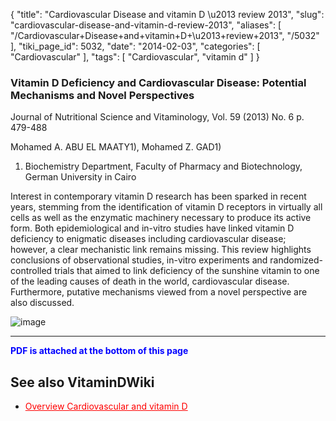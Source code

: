 {
    "title": "Cardiovascular Disease and vitamin D \u2013 review 2013",
    "slug": "cardiovascular-disease-and-vitamin-d-review-2013",
    "aliases": [
        "/Cardiovascular+Disease+and+vitamin+D+\u2013+review+2013",
        "/5032"
    ],
    "tiki_page_id": 5032,
    "date": "2014-02-03",
    "categories": [
        "Cardiovascular"
    ],
    "tags": [
        "Cardiovascular",
        "vitamin d"
    ]
}


### Vitamin D Deficiency and Cardiovascular Disease: Potential Mechanisms and Novel Perspectives

Journal of Nutritional Science and Vitaminology, Vol. 59 (2013) No. 6 p. 479-488

Mohamed A. ABU EL MAATY1), Mohamed Z. GAD1)

1) Biochemistry Department, Faculty of Pharmacy and Biotechnology, German University in Cairo

Interest in contemporary vitamin D research has been sparked in recent years, stemming from the identification of vitamin D receptors in virtually all cells as well as the enzymatic machinery necessary to produce its active form. Both epidemiological and in-vitro studies have linked vitamin D deficiency to enigmatic diseases including cardiovascular disease; however, a clear mechanistic link remains missing. This review highlights conclusions of observational studies, in-vitro experiments and randomized-controlled trials that aimed to link deficiency of the sunshine vitamin to one of the leading causes of death in the world, cardiovascular disease. Furthermore, putative mechanisms viewed from a novel perspective are also discussed.

<img src="https://d378j1rmrlek7x.cloudfront.net/attachments/jpeg/cardio-f3.jpg" alt="image">

---

 **<span style="color:#00F;">PDF is attached at the bottom of this page</span>** 

## See also VitaminDWiki

* <a href="/posts/overview-cardiovascular-and-vitamin-d" style="color: red; text-decoration: underline;" title="This post/category does not exist yet: Overview Cardiovascular and vitamin D">Overview Cardiovascular and vitamin D</a>